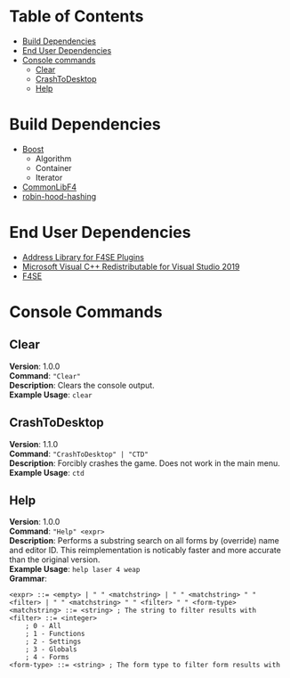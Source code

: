 # Table of Contents

* [Build Dependencies](#build-dependencies)
* [End User Dependencies](#end-user-dependencies)
* [Console commands](#console-commands)
	* [Clear](#clear)
	* [CrashToDesktop](#crashtodesktop)
	* [Help](#help)

# Build Dependencies
* [Boost](https://www.boost.org/)
	* Algorithm
	* Container
	* Iterator
* [CommonLibF4](https://github.com/Ryan-rsm-McKenzie/CommonLibF4)
* [robin-hood-hashing](https://github.com/martinus/robin-hood-hashing)

# End User Dependencies
* [Address Library for F4SE Plugins](https://www.nexusmods.com/fallout4/mods/47327)
* [Microsoft Visual C++ Redistributable for Visual Studio 2019](https://support.microsoft.com/en-us/help/2977003/the-latest-supported-visual-c-downloads)
* [F4SE](https://f4se.silverlock.org/)

# Console Commands

## Clear
**Version**: 1.0.0  
**Command**: `"Clear"`  
**Description**: Clears the console output.  
**Example Usage**: `clear`

## CrashToDesktop
**Version**: 1.1.0  
**Command**: `"CrashToDesktop" | "CTD"`  
**Description**: Forcibly crashes the game. Does not work in the main menu.  
**Example Usage**: `ctd`

## Help
**Version**: 1.0.0  
**Command**: `"Help" <expr>`  
**Description**: Performs a substring search on all forms by (override) name and editor ID. This reimplementation is noticably faster and more accurate than the original version.  
**Example Usage**: `help laser 4 weap`  
**Grammar**:
```
<expr> ::= <empty> | " " <matchstring> | " " <matchstring> " " <filter> | " " <matchstring> " " <filter> " " <form-type>
<matchstring> ::= <string> ; The string to filter results with
<filter> ::= <integer>
	; 0 - All
	; 1 - Functions
	; 2 - Settings
	; 3 - Globals
	; 4 - Forms
<form-type> ::= <string> ; The form type to filter form results with
```
